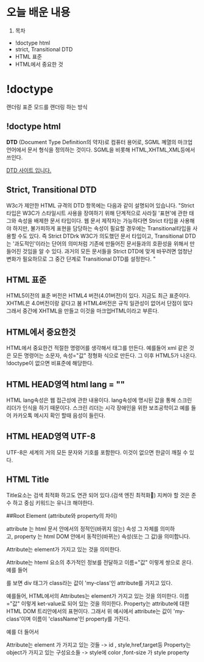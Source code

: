 # 오늘 배운 내용

1. 목차
  - !doctype html
  - strict, Transitional DTD
  - HTML 표준
  - HTML에서 중요한 것

# !doctype


랜더링 표준 모드를 랜더링 하는 방식


## !doctype html 

__DTD__ (Document Type Definition의 약자)로 컴퓨터 용어로, SGML 꼐열의 마크업 언어에서
문서 형식을 정의하는 것이다. SGML을 비롯해 HTML,XHTML,XML등에서 쓰인다.

[DTD 사이트 입니다.](http://www.w3.org/TR/html4/loose.dtd"DTD사이트입니다.")

## Strict, Transitional DTD

W3c가 제안한 HTML 규격의 DTD 항목에는 다음과 같이 설명되어 있습니다.
"Strict 타입은 W3C가 스타일시트 사용을 장여하기 위해 단계적으로 사라질 '표현'에 관한 태그와 속성을 배제한 문서 타입이다.
웹 문서 제작자는 가능하다면 Strict 타입을 사용해야 하지만, 불가피하게 표현을 담당하는 속성이 필요할 경우에는 Transitional타입을 사용할 수도 있다. 즉 Strict DTDrk W3C가 의도했던 문서 타입이고, Transitional DTD는 '과도적인'이라는 단어의 의미처럼 기존에 만들어진 문서들과의 호환성을 위해서 만들어진 것임을 알 수 있다. 과거의 모든 문서들을 Strict DTD에 맞게 바꾸려면 엄청난 변화가 필요하므로 그 중간 단계로 Transitional DTD를 설정한다. "

## HTML 표준
HTML5이전의 표준 버전은 HTML4 버전(4.01버전)이 있다. 지금도 최근 표준이다.
XHTML은 4.0버전이랑 같다고 봄
HTML4버전은 규칙 일관성이 없어서 단점이 많다 그래서 중간에 XHTML을 만들고
이것을 마크업HTML이라고 부른다.

## HTML에서 중요한것
HTML에서 중요한건 적절한 명령어를 생각해서 태그를 만든다. 예를들어 xml
같은 것은 모든 명령어는 소문자, 속성="값" 정형화 식으로 만든다.
그 이후 HTML5가 나온다.
!doctype이 없으면 비표준에 해당한다.

## HTML HEAD영역 html lang = ""
HTML lang속성은 웹 접근성에 관한 내용이다. lang속성에 명시된 값을 통해 스크린 리더가 
인식을 하기 때문이다. 스크린 리더는 시각 장애인을 위한 보조공학이고 예를 들어 카카오톡 메시지 확인 할때
음성이 들린다.

## HTML HEAD영역 UTF-8

UTF-8은 세계의 거의 모든 문자와 기호를  포함한다. 이것이 없으면 한글이 깨질 수 있다.

## HTML Title

Title요소는 검색 최적화 하고도 연관 되어 있다.(검색 엔진 최적화)
지켜야 할 것은 준수 하고 중심 키워드는 유니크 해야한다.

##Root Element (attribute와 property의 차이)

attribute 는 html 문서 안에서의 정적인(바뀌지 않는) 속성 그 자체를 의미하고, property 는 html DOM 안에서 동적인(바뀌는) 속성(또는 그 값)을 의미합니다.

Attribute는 element가 가지고 있는 것을 의미한다.

Attribute는 hteml 요소의 추가적인 정보를 전달하고 이름="값" 이렇게 쌍으로 온다.
예를 들어 <div class="my-class"></div>를 보면 div 태그가 class라는 값이 'my-class'인 attribute를 가지고 있다.

예를들어, HTML에서의 Attributes는 element가 가지고 있는 것을 의미한다. 이름="값" 이렇게 ket-value로 되어 있는 것을 의미한다.
Property는 attribute에 대한 HTML DOM 트리안에서의 표현이다. 그래서 위 예시에서 attribute는 값이 'my-class'이며 이름이 'className'인 property를 가진다.

예를 더 들어서

Attribute는 element 가 가지고 있는 것들 -> id , style,href,target등
Property는 object가 가지고 있는 구성요소들 -> style에 color ,font-size 가 style property